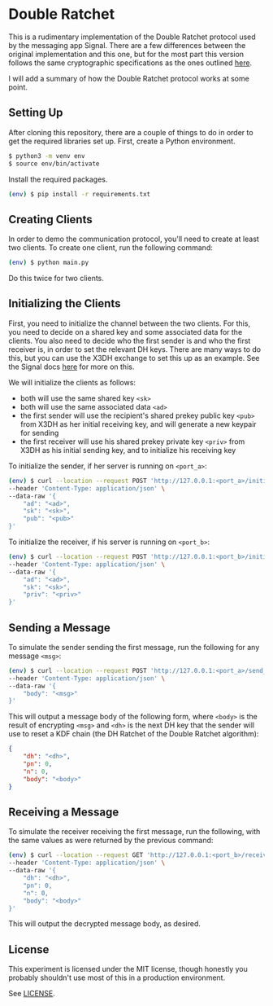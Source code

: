 # Double Ratchet

This is a rudimentary implementation of the Double Ratchet protocol used
by the messaging app Signal. There are a few differences between the
original implementation and this one, but for the most part this version
follows the same cryptographic specifications as the ones outlined
[here](https://signal.org/docs/specifications/doubleratchet/).

I will add a summary of how the Double Ratchet protocol works at some point.

## Setting Up

After cloning this repository, there are a couple of things to do in order
to get the required libraries set up. First, create a Python environment.

```bash
$ python3 -m venv env
$ source env/bin/activate
```

Install the required packages.

```bash
(env) $ pip install -r requirements.txt
```

## Creating Clients

In order to demo the communication protocol, you'll need to create at least
two clients. To create one client, run the following command:

```bash
(env) $ python main.py
```

Do this twice for two clients.

## Initializing the Clients

First, you need to initialize the channel between the two clients. For this,
you need to decide on a shared key and some associated data for the clients.
You also need to decide who the first sender is and who the first receiver is,
in order to set the relevant DH keys. There are many ways to do this, but you
can use the X3DH exchange to set this up as an example. See the Signal docs
[here](https://signal.org/docs/specifications/doubleratchet/#integration-with-x3dh)
for more on this.

We will initialize the clients as follows:
- both will use the same shared key `<sk>`
- both will use the same associated data `<ad>`
- the first sender will use the recipient's shared prekey public key `<pub>` from
X3DH as her initial receiving key, and will generate a new keypair for sending
- the first receiver will use his shared prekey private key `<priv>` from X3DH as
his initial sending key, and to initialize his receiving key

To initialize the sender, if her server is running on `<port_a>`:

```bash
(env) $ curl --location --request POST 'http://127.0.0.1:<port_a>/initialize' \
--header 'Content-Type: application/json' \
--data-raw '{
    "ad": "<ad>",
    "sk": "<sk>",
    "pub": "<pub>"
}'
```

To initialize the receiver, if his server is running on `<port_b>`:

```bash
(env) $ curl --location --request POST 'http://127.0.0.1:<port_b>/initialize' \
--header 'Content-Type: application/json' \
--data-raw '{
    "ad": "<ad>",
    "sk": "<sk>",
    "priv": "<priv>"
}'
```

## Sending a Message

To simulate the sender sending the first message, run the following for any
message `<msg>`:

```bash
(env) $ curl --location --request POST 'http://127.0.0.1:<port_a>/send_msg' \
--header 'Content-Type: application/json' \
--data-raw '{
    "body": "<msg>"
}'
```

This will output a message body of the following form, where `<body>` is the
result of encrypting `<msg>` and `<dh>` is the next DH key that the sender
will use to reset a KDF chain (the DH Ratchet of the Double Ratchet algorithm):

```json
{
    "dh": "<dh>",
    "pn": 0,
    "n": 0,
    "body": "<body>"
}
```

## Receiving a Message

To simulate the receiver receiving the first message, run the following, with
the same values as were returned by the previous command:

```bash
(env) $ curl --location --request GET 'http://127.0.0.1:<port_b>/receive_msg' \
--header 'Content-Type: application/json' \
--data-raw '{
    "dh": "<dh>",
    "pn": 0,
    "n": 0,
    "body": "<body>"
}'
```

This will output the decrypted message body, as desired.

## License

This experiment is licensed under the MIT license, though honestly
you probably shouldn't use most of this in a production environment.

See [LICENSE](../LICENSE.md).